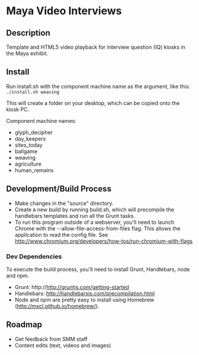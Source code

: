 # Maya Video Interviews

## Description
Template and HTML5 video playback for interview question (IQ) kiosks in the Maya exhibit.

## Install
Run install.sh with the component machine name as the argument, like this:
``` ./install.sh weaving ```

This will create a folder on your desktop, which can be copied onto the kiosk PC.

Component machine names:

- glyph_decipher
- day_keepers
- sites_today
- ballgame
- weaving
- agriculture
- human_remains

## Development/Build Process
- Make changes in the "source" directory.
- Create a new build by running build.sh, which will precompile the handlebars templates and run all the Grunt tasks.
- To run this program outside of a webserver, you'll need to launch Chrome with the --allow-file-access-from-files flag.
This allows the application to read the config file. See http://www.chromium.org/developers/how-tos/run-chromium-with-flags

### Dev Dependencies 
To execute the build process, you'll need to install Grunt, Handlebars, node and npm.

- Grunt: http://http://gruntjs.com/getting-started
- Handlebars: http://handlebarsjs.com/precompilation.html
- Node and npm are pretty easy to install using Homebrew (http://mxcl.github.io/homebrew/).

## Roadmap
- Get feedback from SMM staff
- Content edits (text, videos and images)
